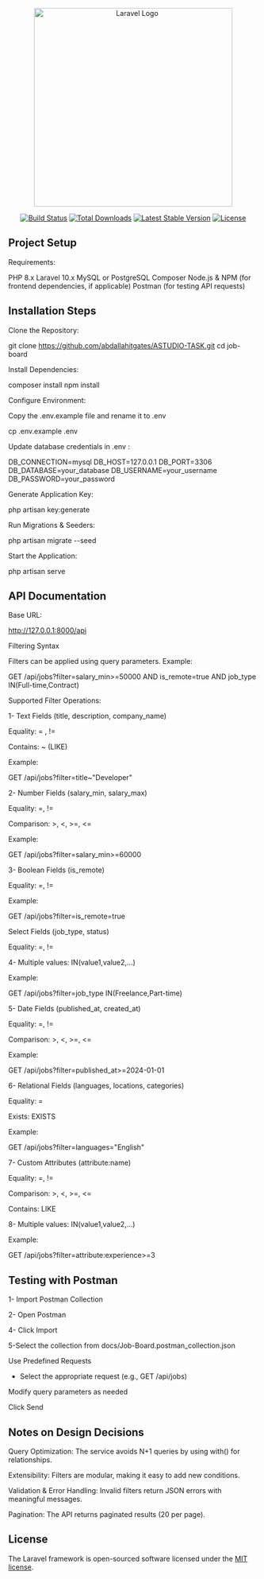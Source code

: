 <p align="center"><a href="https://laravel.com" target="_blank"><img src="https://raw.githubusercontent.com/laravel/art/master/logo-lockup/5%20SVG/2%20CMYK/1%20Full%20Color/laravel-logolockup-cmyk-red.svg" width="400" alt="Laravel Logo"></a></p>

<p align="center">
<a href="https://github.com/laravel/framework/actions"><img src="https://github.com/laravel/framework/workflows/tests/badge.svg" alt="Build Status"></a>
<a href="https://packagist.org/packages/laravel/framework"><img src="https://img.shields.io/packagist/dt/laravel/framework" alt="Total Downloads"></a>
<a href="https://packagist.org/packages/laravel/framework"><img src="https://img.shields.io/packagist/v/laravel/framework" alt="Latest Stable Version"></a>
<a href="https://packagist.org/packages/laravel/framework"><img src="https://img.shields.io/packagist/l/laravel/framework" alt="License"></a>
</p>

## Project Setup

Requirements:

PHP 8.x
Laravel 10.x
MySQL or PostgreSQL
Composer
Node.js & NPM (for frontend dependencies, if applicable)
Postman (for testing API requests)

## Installation Steps

Clone the Repository:

git clone https://github.com/abdallahitgates/ASTUDIO-TASK.git
cd job-board

Install Dependencies:

composer install
npm install

Configure Environment:

Copy the .env.example file and rename it to .env

cp .env.example .env

Update database credentials in .env :

DB_CONNECTION=mysql
DB_HOST=127.0.0.1
DB_PORT=3306
DB_DATABASE=your_database
DB_USERNAME=your_username
DB_PASSWORD=your_password

Generate Application Key:

php artisan key:generate

Run Migrations & Seeders:

php artisan migrate --seed

Start the Application:

php artisan serve

## API Documentation

Base URL:

http://127.0.0.1:8000/api

Filtering Syntax

Filters can be applied using query parameters. Example:

GET /api/jobs?filter=salary_min>=50000 AND is_remote=true AND job_type IN(Full-time,Contract)

Supported Filter Operations:

1- Text Fields (title, description, company_name)

Equality: = , !=

Contains: ~ (LIKE)

Example:

GET /api/jobs?filter=title~"Developer"

2- Number Fields (salary_min, salary_max)

Equality: =, !=

Comparison: >, <, >=, <=

Example:

GET /api/jobs?filter=salary_min>=60000

3- Boolean Fields (is_remote)

Equality: =, !=

Example:

GET /api/jobs?filter=is_remote=true

Select Fields (job_type, status)

Equality: =, !=

4- Multiple values: IN(value1,value2,...)

Example:

GET /api/jobs?filter=job_type IN(Freelance,Part-time)

5- Date Fields (published_at, created_at)

Equality: =, !=

Comparison: >, <, >=, <=

Example:

GET /api/jobs?filter=published_at>=2024-01-01

6- Relational Fields (languages, locations, categories)

Equality: =

Exists: EXISTS

Example:

GET /api/jobs?filter=languages="English"

7- Custom Attributes (attribute:name)

Equality: =, !=

Comparison: >, <, >=, <=

Contains: LIKE

8- Multiple values: IN(value1,value2,...)

Example:

GET /api/jobs?filter=attribute:experience>=3

## Testing with Postman

1- Import Postman Collection

2- Open Postman

4- Click Import

5-Select the collection from docs/Job-Board.postman_collection.json

Use Predefined Requests

 * Select the appropriate request (e.g., GET /api/jobs)

Modify query parameters as needed

Click Send

## Notes on Design Decisions

Query Optimization: The service avoids N+1 queries by using with() for relationships.

Extensibility: Filters are modular, making it easy to add new conditions.

Validation & Error Handling: Invalid filters return JSON errors with meaningful messages.

Pagination: The API returns paginated results (20 per page).

## License

The Laravel framework is open-sourced software licensed under the [MIT license](https://opensource.org/licenses/MIT).
